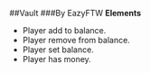 ##Vault
###By EazyFTW
**Elements**
* Player add to balance.
* Player remove from balance.
* Player set balance.
* Player has money.
